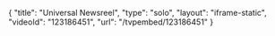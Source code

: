 {
    "title": "Universal Newsreel",
    "type": "solo",
    "layout": "iframe-static",
    "videoId": "123186451",
    "url": "\/tvpembed\/123186451"
}